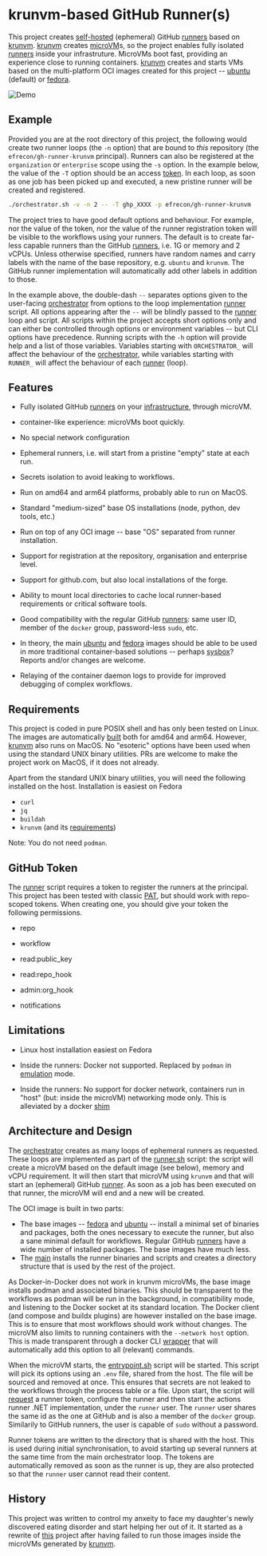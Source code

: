 # krunvm-based GitHub Runner(s)

This project creates [self-hosted][self] (ephemeral) GitHub [runners] based on
[krunvm]. [krunvm] creates [microVM]s, so the project enables fully isolated
[runners] inside your infrastruture. MicroVMs boot fast, providing an experience
close to running containers. [krunvm] creates and starts VMs based on the
multi-platform OCI images created for this project -- [ubuntu] (default) or
[fedora].

![Demo](./demo/demo.gif)

  [self]: https://docs.github.com/en/actions/hosting-your-own-runners/managing-self-hosted-runners/about-self-hosted-runners
  [runners]: https://docs.github.com/en/actions/using-github-hosted-runners/about-github-hosted-runners/about-github-hosted-runners
  [krunvm]: https://github.com/containers/krunvm
  [microVM]: https://github.com/infracloudio/awesome-microvm
  [ubuntu]: https://github.com/efrecon/gh-runner-krunvm/pkgs/container/runner-krunvm-ubuntu
  [fedora]: https://github.com/efrecon/gh-runner-krunvm/pkgs/container/runner-krunvm-fedora

## Example

Provided you are at the root directory of this project, the following would
create two runner loops (the `-n` option) that are bound to *this* repository
(the `efrecon/gh-runner-krunvm` principal). Runners can also be registered at
the `organization` or `enterprise` scope using the `-s` option. In the example
below, the value of the `-T` option should be an access [token](#github-token).
In each loop, as soon as one job has been picked up and executed, a new pristine
runner will be created and registered.

```bash
./orchestrator.sh -v -n 2 -- -T ghp_XXXX -p efrecon/gh-runner-krunvm
```

The project tries to have good default options and behaviour. For example, nor
the value of the token, nor the value of the runner registration token will be
visible to the workflows using your runners. The default is to create far-less
capable runners than the GitHub [runners], i.e. 1G or memory and 2 vCPUs. Unless
otherwise specified, runners have random names and carry labels with the name of
the base repository, e.g. `ubuntu` and `krunvm`. The GitHub runner
implementation will automatically add other labels in addition to those.

In the example above, the double-dash `--` separates options given to the
user-facing [orchestrator] from options to the loop implementation [runner]
script. All options appearing after the `--` will be blindly passed to the
[runner] loop and script. All scripts within the project accepts short options
only and can either be controlled through options or environment variables --
but CLI options have precedence. Running scripts with the `-h` option will
provide help and a list of those variables. Variables starting with
`ORCHESTRATOR_` will affect the behaviour of the [orchestrator], while variables
starting with `RUNNER_` will affect the behaviour of each [runner] (loop).

  [orchestrator]: ./orchestrator.sh
  [runner]: ./runner.sh

## Features

+ Fully isolated GitHub [runners] on your [infrastructure][self], through
  microVM.
+ container-like experience: microVMs boot quickly.
+ No special network configuration
+ Ephemeral runners, i.e. will start from a pristine "empty" state at each run.
+ Secrets isolation to avoid leaking to workflows.
+ Run on amd64 and arm64 platforms, probably able to run on MacOS.
+ Standard "medium-sized" base OS installations (node, python, dev tools, etc.)
+ Run on top of any OCI image -- base "OS" separated from runner installation.
+ Support for registration at the repository, organisation and enterprise level.
+ Support for github.com, but also local installations of the forge.
+ Ability to mount local directories to cache local runner-based requirements or
  critical software tools.
+ Good compatibility with the regular GitHub [runners]: same user ID, member of
  the `docker` group, password-less `sudo`, etc.
+ In theory, the main [ubuntu] and [fedora] images should be able to be used in
  more traditional container-based solutions -- perhaps [sysbox]? Reports and/or
  changes are welcome.
+ Relaying of the container daemon logs to provide for improved debugging of
  complex workflows.

  [sysbox]: https://github.com/nestybox/sysbox

## Requirements

This project is coded in pure POSIX shell and has only been tested on Linux. The
images are automatically [built] both for amd64 and arm64. However, [krunvm]
also runs on MacOS. No "esoteric" options have been used when using the standard
UNIX binary utilities. PRs are welcome to make the project work on MacOS, if it
does not already.

Apart from the standard UNIX binary utilities, you will need the following
installed on the host. Installation is easiest on Fedora

+ `curl`
+ `jq`
+ `buildah`
+ `krunvm` (and its [requirements])

Note: You do not need `podman`.

  [built]: ./.github/workflows/ci.yml
  [requirements]: https://github.com/containers/krunvm#installation

## GitHub Token

The [runner] script requires a token to register the runners at the principal.
This project has been tested with classic [PAT], but should work with
repo-scoped tokens. When creating one, you should give your token the following
permissions.

+ repo
+ workflow
+ read:public_key
+ read:repo_hook
+ admin:org_hook
+ notifications

  [PAT]: https://docs.github.com/en/authentication/keeping-your-account-and-data-secure/managing-your-personal-access-tokens

## Limitations

+ Linux host installation easiest on Fedora
+ Inside the runners: Docker not supported. Replaced by `podman` in [emulation]
  mode.
+ Inside the runners: No support for docker network, containers run in "host"
  (but: inside the microVM) networking mode only. This is alleviated by a docker
  [shim](./base/docker.sh)

  [emulation]: https://docs.podman.io/en/latest/markdown/podman-system-service.1.html

## Architecture and Design

The [orchestrator] creates as many loops of ephemeral runners as requested.
These loops are implemented as part of the [runner.sh][runner] script: the
script will create a microVM based on the default image (see below), memory and
vCPU requirement. It will then start that microVM using `krunvm` and that will
start an (ephemeral) GitHub [runner][self]. As soon as a job has been executed
on that runner, the microVM will end and a new will be created.

The OCI image is built in two parts:

+ The base images -- [fedora](./Dockerfile.base.fedora) and
  [ubuntu](./Dockerfile.base.ubuntu) -- install a minimal set of binaries and
  packages, both the ones necessary to execute the runner, but also a sane
  minimal default for workflows. Regular GitHub [runners] have a wide number of
  installed packages. The base images have much less.
+ The [main](./Dockerfile) installs the runner binaries and scripts and creates
  a directory structure that is used by the rest of the project.

As Docker-in-Docker does not work in krunvm microVMs, the base image installs
podman and associated binaries. This should be transparent to the workflows as
podman will be run in the background, in compatibility mode, and listening to
the Docker socket at its standard location. The Docker client (and compose and
buildx plugins) are however installed on the base image. This is to ensure that
most workflows should work without changes. The microVM also limits to running
containers with the `--network host` option. This is made transparent through a
docker CLI [wrapper](./base/docker.sh) that will automatically add this option
to all (relevant) commands.

When the microVM starts, the [entrypoint.sh](./runner/entrypoint.sh) script will
be started. This script will pick its options using an `.env` file, shared from
the host. The file will be sourced and removed at once. This ensures that
secrets are not leaked to the workflows through the process table or a file.
Upon start, the script will [request](./runner/token.sh) a runner token,
configure the runner and then start the actions runner .NET implementation,
under the `runner` user. The `runner` user shares the same id as the one at
GitHub and is also a member of the `docker` group. Similarily to GitHub runners,
the user is capable of `sudo` without a password.

Runner tokens are written to the directory that is shared with the host. This is
used during initial synchronisation, to avoid starting up several runners at the
same time from the main orchestrator loop. The tokens are automatically removed
as soon as the runner is up, they are also protected so that the `runner` user
cannot read their content.

## History

This project was written to control my anxeity to face my daughter's newly
discovered eating disorder and start helping her out of it. It started as a
rewrite of [this] project after having failed to run those images inside the
microVMs generated by [krunvm].

  [this]: https://github.com/myoung34/docker-github-actions-runner
